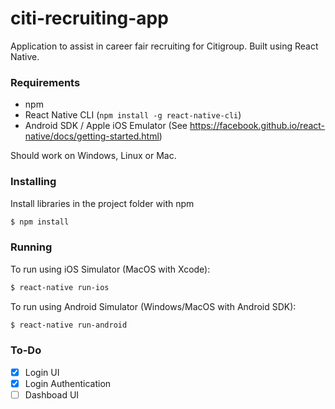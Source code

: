 # citi-recruiting-app
Application to assist in career fair recruiting for Citigroup. Built using React Native.

### Requirements

- npm
- React Native CLI (`npm install -g react-native-cli`)
- Android SDK / Apple iOS Emulator (See https://facebook.github.io/react-native/docs/getting-started.html)

Should work on Windows, Linux or Mac.

### Installing

Install libraries in the project folder with npm

```sh
$ npm install
```

### Running

To run using iOS Simulator (MacOS with Xcode):

```sh
$ react-native run-ios
```

To run using Android Simulator (Windows/MacOS with Android SDK):

```sh
$ react-native run-android
```


### To-Do

- [x] Login UI
- [x] Login Authentication
- [ ] Dashboad UI